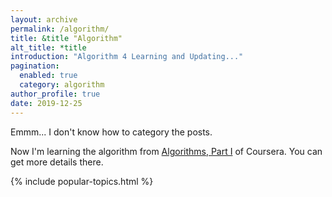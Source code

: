 ```yaml
---
layout: archive
permalink: /algorithm/
title: &title "Algorithm"
alt_title: *title
introduction: "Algorithm 4 Learning and Updating..."
pagination:
  enabled: true
  category: algorithm
author_profile: true
date: 2019-12-25
---
```


Emmm... I don't know how to category the posts.

Now I'm learning the algorithm from [Algorithms, Part I](https://www.coursera.org/learn/algorithms-part1/) of Coursera. You can get more details there.

{% include popular-topics.html %}
